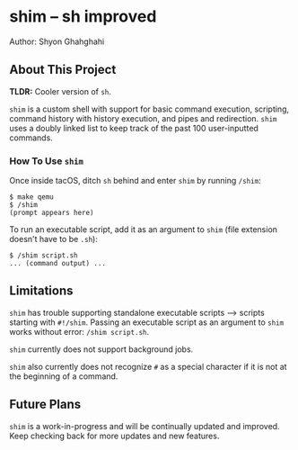 # shim – sh improved

Author: Shyon Ghahghahi

## About This Project
<strong>TLDR:</strong> Cooler version of `sh`.

`shim` is a custom shell with support for basic command execution, scripting, command history with history execution, and pipes and redirection. `shim` uses a doubly linked list to keep track of the past 100 user-inputted commands.


### How To Use `shim`
Once inside tacOS, ditch `sh` behind and enter `shim` by running `/shim`:
```
$ make qemu
$ /shim
(prompt appears here)
```
To run an executable script, add it as an argument to `shim` (file extension doesn't have to be `.sh`):
```
$ /shim script.sh
... (command output) ...
```

## Limitations
`shim` has trouble supporting standalone executable scripts –> scripts starting with `#!/shim`. Passing an executable script as an argument to `shim` works without error: `/shim script.sh`.

`shim` currently does not support background jobs.

`shim` also currently does not recognize `#` as a special character if it is not at the beginning of a command.

## Future Plans
`shim` is a work-in-progress and will be continually updated and improved. Keep checking back for more updates and new features.
